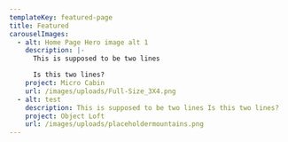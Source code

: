 ```yaml
---
templateKey: featured-page
title: Featured
carouselImages:
  - alt: Home Page Hero image alt 1
    description: |-
      This is supposed to be two lines

      Is this two lines?
    project: Micro Cabin
    url: /images/uploads/Full-Size_3X4.png
  - alt: test
    description: This is supposed to be two lines Is this two lines?
    project: Object Loft
    url: /images/uploads/placeholdermountains.png
---
```


